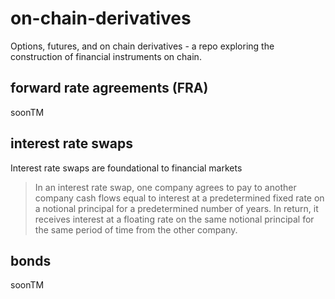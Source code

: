 # on-chain-derivatives

Options, futures, and on chain derivatives - a repo exploring the construction of financial instruments on chain.

## forward rate agreements (FRA)

soonTM

## interest rate swaps

Interest rate swaps are foundational to financial markets

>In an interest rate swap, one company agrees to pay to another company cash flows equal to interest at a predetermined fixed rate on a notional principal for a predetermined number of years. In return, it  receives interest at a floating rate on the same notional principal for the same period of time from the other company.
## bonds

soonTM